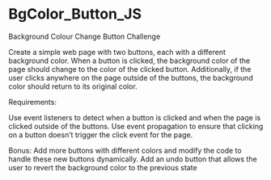 # BgColor_Button_JS

Background Colour Change Button Challenge 

Create a simple web page with two buttons, 
each with a different background color. When a button is clicked, 
the background color of the page should change to the color of the clicked button. 
Additionally, if the user clicks anywhere on the page outside of the buttons, the background color should return to its original color.

Requirements:

Use event listeners to detect when a button is clicked and when the page is clicked outside of the buttons.
Use event propagation to ensure that clicking on a button doesn’t trigger the click event for the page.

Bonus:
Add more buttons with different colors and modify the code to handle these new buttons dynamically.
Add an undo button that allows the user to revert the background color to the previous state 
